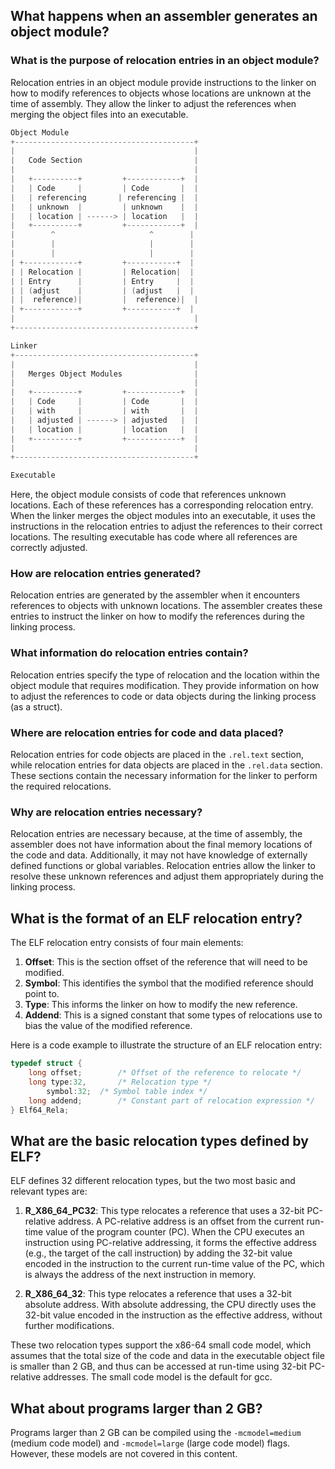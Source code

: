 ## What happens when an assembler generates an object module?

### What is the purpose of relocation entries in an object module?

Relocation entries in an object module provide instructions to the linker on how to modify references to objects whose locations are unknown at the time of assembly. They allow the linker to adjust the references when merging the object files into an executable.

```c
Object Module
+----------------------------------------+
|                                        |
|   Code Section                         |
|                                        |
|   +----------+         +------------+  |
|   | Code     |         | Code       |  |
|   | referencing       | referencing |  |
|   | unknown  |         | unknown    |  |
|   | location | ------> | location   |  |
|   +----------+         +------------+  |
|        ^                     ^        |
|        |                     |        |
|        |                     |        |
| +------------+         +-----------+  |
| | Relocation |         | Relocation|  |
| | Entry      |         | Entry     |  |
| | (adjust    |         | (adjust   |  |
| |  reference)|         |  reference)|  |
| +------------+         +-----------+  |
|                                        |
+----------------------------------------+

Linker
+----------------------------------------+
|                                        |
|   Merges Object Modules                |
|                                        |
|   +----------+         +------------+  |
|   | Code     |         | Code       |  |
|   | with     |         | with       |  |
|   | adjusted | ------> | adjusted   |  |
|   | location |         | location   |  |
|   +----------+         +------------+  |
|                                        |
+----------------------------------------+

Executable
```
Here, the object module consists of code that references unknown locations. Each of these references has a corresponding relocation entry. When the linker merges the object modules into an executable, it uses the instructions in the relocation entries to adjust the references to their correct locations. The resulting executable has code where all references are correctly adjusted.

### How are relocation entries generated?

Relocation entries are generated by the assembler when it encounters references to objects with unknown locations. The assembler creates these entries to instruct the linker on how to modify the references during the linking process.

### What information do relocation entries contain?

Relocation entries specify the type of relocation and the location within the object module that requires modification. They provide information on how to adjust the references to code or data objects during the linking process (as a struct).

### Where are relocation entries for code and data placed?

Relocation entries for code objects are placed in the `.rel.text` section, while relocation entries for data objects are placed in the `.rel.data` section. These sections contain the necessary information for the linker to perform the required relocations.

### Why are relocation entries necessary?

Relocation entries are necessary because, at the time of assembly, the assembler does not have information about the final memory locations of the code and data. Additionally, it may not have knowledge of externally defined functions or global variables. Relocation entries allow the linker to resolve these unknown references and adjust them appropriately during the linking process.

## What is the format of an ELF relocation entry?

The ELF relocation entry consists of four main elements:

1. **Offset**: This is the section offset of the reference that will need to be modified.
2. **Symbol**: This identifies the symbol that the modified reference should point to.
3. **Type**: This informs the linker on how to modify the new reference.
4. **Addend**: This is a signed constant that some types of relocations use to bias the value of the modified reference.

Here is a code example to illustrate the structure of an ELF relocation entry:

```c
typedef struct {
	long offset;		/* Offset of the reference to relocate */
	long type:32,		/* Relocation type */
		symbol:32;	/* Symbol table index */
	long addend;		/* Constant part of relocation expression */
} Elf64_Rela;
```

## What are the basic relocation types defined by ELF?

ELF defines 32 different relocation types, but the two most basic and relevant types are:

1. **R_X86_64_PC32**: This type relocates a reference that uses a 32-bit PC-relative address. A PC-relative address is an offset from the current run-time value of the program counter (PC). When the CPU executes an instruction using PC-relative addressing, it forms the effective address (e.g., the target of the call instruction) by adding the 32-bit value encoded in the instruction to the current run-time value of the PC, which is always the address of the next instruction in memory.

2. **R_X86_64_32**: This type relocates a reference that uses a 32-bit absolute address. With absolute addressing, the CPU directly uses the 32-bit value encoded in the instruction as the effective address, without further modifications.

These two relocation types support the x86-64 small code model, which assumes that the total size of the code and data in the executable object file is smaller than 2 GB, and thus can be accessed at run-time using 32-bit PC-relative addresses. The small code model is the default for gcc.

## What about programs larger than 2 GB?

Programs larger than 2 GB can be compiled using the `-mcmodel=medium` (medium code model) and `-mcmodel=large` (large code model) flags. However, these models are not covered in this content.